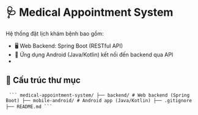 # 🩺 Medical Appointment System

Hệ thống đặt lịch khám bệnh bao gồm:
- 🖥️ Web Backend: Spring Boot (RESTful API)
- 📱 Ứng dụng Android (Java/Kotlin) kết nối đến backend qua API
- 
## 📁 Cấu trúc thư mục
<pre lang="markdown"> <code>``` medical-appointment-system/ ├── backend/ # Web backend (Spring Boot) ├── mobile-android/ # Android app (Java/Kotlin) ├── .gitignore ├── README.md ```</code> </pre>
